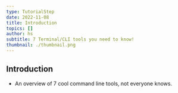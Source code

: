 ```yaml
---
type: TutorialStep
date: 2022-11-08
title: Introduction
topics: []
author: hs
subtitle: 7 Terminal/CLI tools you need to know!
thumbnail: ./thumbnail.png
---
```


## Introduction

* An overview of 7 cool command line tools, not everyone knows.

